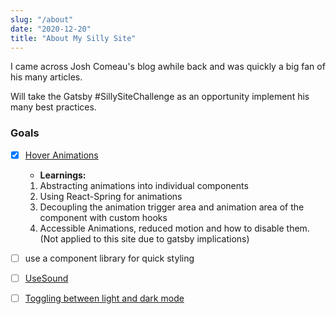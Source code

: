 ```yaml
---
slug: "/about"
date: "2020-12-20"
title: "About My Silly Site"
---
```


I came across Josh Comeau's blog awhile back and was quickly a big fan of his many articles.

Will take the Gatsby #SillySiteChallenge as an opportunity implement his many best practices.

### Goals

- [x] [Hover Animations](https://www.joshwcomeau.com/react/boop/)

  - **Learnings:**
  <ol>
    <li> Abstracting animations into individual components </li>
    <li> Using React-Spring for animations</li>
    <li> Decoupling the animation trigger area and animation area of the component with custom hooks </li>
    <li>Accessible Animations, reduced motion and how to disable them. (Not applied to this site due to gatsby implications) </li>
  </ol>

- [ ] use a component library for quick styling
- [ ] [UseSound](https://www.joshwcomeau.com/react/announcing-use-sound-react-hook/)
- [ ] [Toggling between light and dark mode](https://www.joshwcomeau.com/react/dark-mode/)
